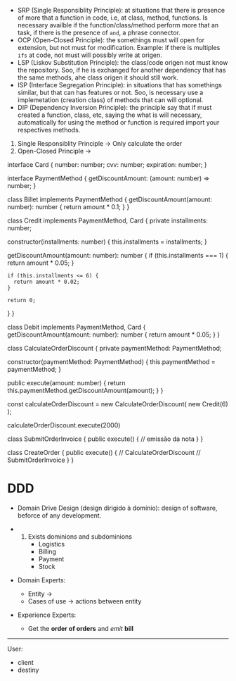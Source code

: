 
<!-- SOLID -->
- SRP (Single Responsiblity Principle): at situations that there is presence of more that a function in code, i.e, at class, method, functions. Is necessary availble if the function/class/method perform more that an task, if there is the presence of `and`, a phrase connector.
- OCP (Open-Closed Principle): the somethings must will open for extension, but not must for modification. Example: if there is multiples `ifs` at code, not must will possibly write at origen.
- LSP (Liskov Substitution Principle): the class/code origen not must know the repository. Soo, if he is exchanged
for another dependency that has the same methods, ahe class origen it should still work.
- ISP (Interface Segregation Principle): in situations that has somethings similar, but that can has features or not.
Soo, is necessary use a implemetation (creation class) of methods that can will optional.
- DIP (Dependency Inversion Principle): the principle say that if must created a
function, class, etc, saying the what is will necessary, automatically for using the method or function is required import your respectives methods. 

1. Single Responsiblity Principle -> Only calculate the order
2. Open-Closed Principle -> 

<!-- billet, credit, debit -->

interface Card {
  number: number;
  cvv: number;
  expiration: number;
}

interface PaymentMethod {
  getDiscountAmount: (amount: number) => number;
}

class Billet implements PaymentMethod {
  getDiscountAmount(amount: number): number {
    return amount * 0.1;
  }
}

class Credit implements PaymentMethod, Card {
  private installments: number;

  constructor(installments: number) {
    this.installments = installments;
  }

  getDiscountAmount(amount: number): number {
    if (this.installments === 1) {
      return amount * 0.05;
    }

    if (this.installments <= 6) {
      return amount * 0.02;
    }

    return 0;
  }
}

class Debit implements PaymentMethod, Card {
getDiscountAmount(amount: number): number {
    return amount * 0.05;
  }
}

class CalculateOrderDiscount {
  private paymentMethod: PaymentMethod;

  constructor(paymentMethod: PaymentMethod) {
   this.paymentMethod = paymentMethod;
  }

  public execute(amount: number) {
    return this.paymentMethod.getDiscountAmount(amount);
  }
}

const calculateOrderDiscount = new CalculateOrderDiscount( new Credit(6) );

calculateOrderDiscount.execute(2000)


<!-- class CalculateOrderDiscount {
  public execute(amount: number,installments: number, paymentMethod: string) {
    if (paymentMethod === "billet") {
      
    }

    if (paymentMethod === "credit") {
      
    }

    if (paymentMethod === "debit") {
      return amount * 0.05;
    }

    return 0;
  }
} -->







class SubmitOrderInvoice {
  public execute() {
    // emissão da nota
  }
}

class CreateOrder {
  public execute() {
    // CalculateOrderDiscount
    // SubmitOrderInvoice
  }
}



# DDD
- Domain Drive Design (design dirigido à domínio): design of software, beforce of any development.
- 1. Exists dominions and subdominions
      - Logistics
      - Billing
      - Payment
      - Stock

- Domain Experts: 
  - Entity -> 
  - Cases of use -> actions between entity

- Experience Experts:
  - Get the **order of orders** and *emit* **bill**

----------------

User:
  - client
  - destiny
